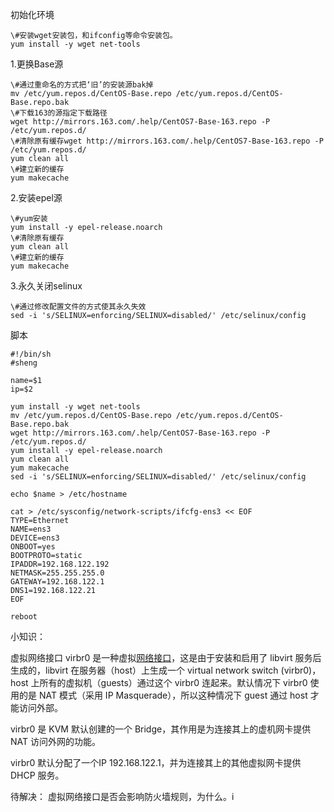  初始化环境

```shell
\#安装wget安装包，和ifconfig等命令安装包。
yum install -y wget net-tools  
```

1.更换Base源

```shell
\#通过重命名的方式把‘旧’的安装源bak掉
mv /etc/yum.repos.d/CentOS-Base.repo /etc/yum.repos.d/CentOS-Base.repo.bak
\#下载163的源指定下载路径
wget http://mirrors.163.com/.help/CentOS7-Base-163.repo -P /etc/yum.repos.d/
\#清除原有缓存wget http://mirrors.163.com/.help/CentOS7-Base-163.repo -P /etc/yum.repos.d/
yum clean all
\#建立新的缓存
yum makecache
```

2.安装epel源

```shell
\#yum安装
yum install -y epel-release.noarch
\#清除原有缓存
yum clean all
\#建立新的缓存
yum makecache
```

3.永久关闭selinux

```shell
\#通过修改配置文件的方式使其永久失效
sed -i 's/SELINUX=enforcing/SELINUX=disabled/' /etc/selinux/config
```



脚本

```shell
#!/bin/sh
#sheng

name=$1
ip=$2

yum install -y wget net-tools
mv /etc/yum.repos.d/CentOS-Base.repo /etc/yum.repos.d/CentOS-Base.repo.bak
wget http://mirrors.163.com/.help/CentOS7-Base-163.repo -P /etc/yum.repos.d/
yum install -y epel-release.noarch
yum clean all
yum makecache
sed -i 's/SELINUX=enforcing/SELINUX=disabled/' /etc/selinux/config

echo $name > /etc/hostname

cat > /etc/sysconfig/network-scripts/ifcfg-ens3 << EOF
TYPE=Ethernet
NAME=ens3
DEVICE=ens3
ONBOOT=yes
BOOTPROTO=static
IPADDR=192.168.122.192
NETMASK=255.255.255.0
GATEWAY=192.168.122.1
DNS1=192.168.122.21
EOF

reboot
```


小知识：

虚拟网络接口
virbr0 是一种虚拟[网络接口](https://www.baidu.com/s?wd=网络接口&tn=SE_PcZhidaonwhc_ngpagmjz&rsv_dl=gh_pc_zhidao)，这是由于安装和启用了 libvirt 服务后生成的，libvirt 在服务器（host）上生成一个 virtual network switch (virbr0)，host 上所有的虚拟机（guests）通过这个 virbr0 连起来。默认情况下 virbr0 使用的是 NAT 模式（采用 IP Masquerade），所以这种情况下 guest 通过 host 才能访问外部。

virbr0 是 KVM 默认创建的一个 Bridge，其作用是为连接其上的虚机网卡提供 NAT 访问外网的功能。 

virbr0 默认分配了一个IP 192.168.122.1，并为连接其上的其他虚拟网卡提供 DHCP 服务。 

待解决：
虚拟网络接口是否会影响防火墙规则，为什么。i